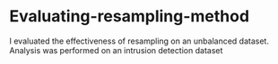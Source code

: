 # Evaluating-resampling-method
I evaluated the effectiveness of resampling on an unbalanced dataset.
Analysis was performed on an intrusion detection dataset

